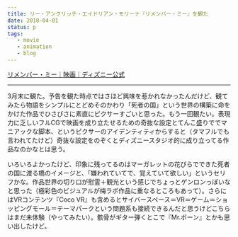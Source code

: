 ```yaml
---
title: リー・アンクリッチ・エイドリアン・モリーナ『リメンバー・ミー』を観た
date: 2018-04-01
status: p
tags:
   - movie
   - animation
   - blog
---
```


[リメンバー・ミー｜映画｜ディズニー公式](https://www.disney.co.jp/movie/remember-me.html)

---

3月末に観た。予告を観た時点ではさほど興味を惹かれなかったんだけど、観てみたら物語をシンプルにとどめそのかわり「死者の国」という世界の構築に命をかけた作品でひさびさに素直にピクサーすごいと思った。もう一回観たい。表現力に乏しいフルCGで映画を成り立たせるための奇抜な設定とてんこ盛りででマニアックな脚本、というピクサーのアイデンティティからすると（タマフルでも言われてたけど）奇抜な設定をのぞくとディズニースタジオ的に成り立ってる作品なのかなとは思う。

いろいろよかったけど、印象に残ってるのはマーガレットの花びらでできた死者の国に渡る橋のイメージと、「嫌われていてで、覚えていて欲しい」というセリフかな。作品世界の切り口が慰霊＋観光という感じでちょっとゲンロンっぽいなと思った（極彩色のビジュアルが梅ラボ作品に重なるところもあって）。さらにはVRコンテンツ『Coco VR』も含めるとサイバースペース＝VR＝ゲーム＝ショッピングモール＝テーマパークという問題系も接続できるんだと思うけどこちらはまだ未体験（やってみたい）。骸骨がギター弾くとこで『Mr.ボーン』とかも思い出したけど。
